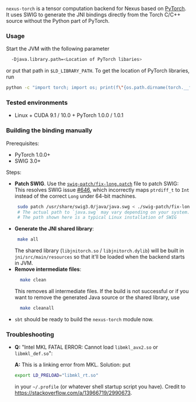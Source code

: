 `nexus-torch` is a tensor computation backend for Nexus based on [PyTorch](https://github.com/pytorch/pytorch). 
It uses SWIG to generate the JNI bindings directly from the Torch C/C++ source without the Python part of PyTorch.

### Usage
Start the JVM with the following parameter
```sh
  -Djava.library.path=<Location of PyTorch libaries>
```
or put that path in `$LD_LIBRARY_PATH`. To get the location of PyTorch libraries, run
```sh
python -c "import torch; import os; print(f\"{os.path.dirname(torch.__file__)}/lib\")"
```

### Tested environments

 - Linux + CUDA 9.1 / 10.0 + PyTorch 1.0.0 / 1.0.1
 
### Building the binding manually

Prerequisites:

 - PyTorch 1.0.0+
 - SWIG 3.0+

Steps:
  
  - **Patch SWIG**. 
   Use the [`swig-patch/fix-long.patch`](https://github.com/ctongfei/nexus/blob/master/torch/swig-patch/fix-long.patch) 
   file to patch SWIG: This resolves SWIG issue [#646](https://github.com/swig/swig/issues/646), which incorrectly maps `ptrdiff_t` to `Int` instead of the correct `Long` under 64-bit machines.
    ```sh
     sudo patch /usr/share/swig3.0/java/java.swg < ./swig-patch/fix-long.patch
     # The actual path to `java.swg` may vary depending on your system.
     # The path shown here is a typical Linux installation of SWIG 
    ```
  - **Generate the JNI shared library**:
    ```sh
     make all
    ```
    The shared library (`libjnitorch.so` / `libjnitorch.dylib`) will be built in `jni/src/main/resources` so that it'll be loaded when the backend starts in JVM.
  - **Remove intermediate files**:
    ```sh
      make clean
    ```
    This removes all intermediate files. If the build is not successful or if you want to remove the generated Java source or the shared library, use
    ```sh
      make cleanall
    ```
  - `sbt` should be ready to build the `nexus-torch` module now.
 
### Troubleshooting

  - **Q:** "Intel MKL FATAL ERROR: Cannot load `libmkl_avx2.so` or `libmkl_def.so`":
    
    **A:**  This is a linking error from MKL. 
    Solution: put 
    ```sh
    export LD_PRELOAD="libmkl_rt.so"
    ``` 
    in your `~/.profile` (or whatever shell startup script you have). Credit to https://stackoverflow.com/a/13966719/2990673.
